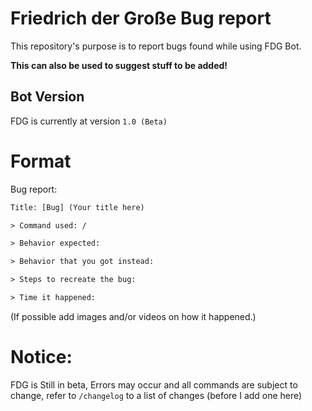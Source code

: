 # Friedrich der Große Bug report

This repository's purpose is to report bugs found while using FDG Bot.

**This can also be used to suggest stuff to be added!**

## Bot Version

FDG is currently at version `1.0 (Beta)` 

# Format

Bug report:
```txt
Title: [Bug] (Your title here)

> Command used: /

> Behavior expected:

> Behavior that you got instead:

> Steps to recreate the bug:

> Time it happened:
```

(If possible add images and/or videos on how it happened.)

# Notice:
FDG is Still in beta, Errors may occur and all commands are subject to change, refer to `/changelog` to a list of changes (before I add one here)